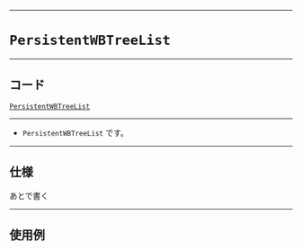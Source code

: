 _____

# `PersistentWBTreeList`

_____

## コード

[`PersistentWBTreeList`](https://github.com/titanium-22/Library_py/blob/main/DataStructures/WBTree/PersistentWBTreeList.py)

_____

- `PersistentWBTreeList` です。

_____

## 仕様

あとで書く

_____

## 使用例

```python
```

